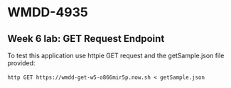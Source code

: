 # WMDD-4935
## Week 6 lab: GET Request Endpoint

To test this application use httpie GET request and the getSample.json file provided:
<br><br>
```http GET https://wmdd-get-w5-o866mir5p.now.sh < getSample.json```
